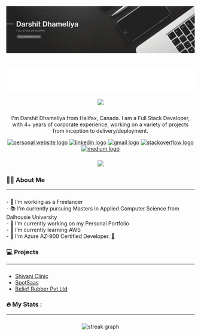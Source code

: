 <img src="./assets/Banner.png">

<h1 align="center"> 
<img src="./assets/Name.svg" width="600px">
<img src="https://raw.githubusercontent.com/MartinHeinz/MartinHeinz/master/wave.gif" width="55px"></h1>

<p align='center'>
I'm Darshit Dhameliya from Halifax, Canada. I am a Full Stack Developer, with 4+ years of corporate experience, working on a variety of projects from inception to delivery/deployment.
<div align="center">
  <a href="https://darshitdhameliya.dev"><img src="https://img.shields.io/static/v1?message=https://darshitdhameliya.dev&logo=googlechrome&label=&color=075e54&logoColor=white&labelColor=&style=for-the-badge" height="25" alt="personal website logo" /></a>
  <a href="https://www.linkedin.com/in/darshit-dhameliya"><img src="https://img.shields.io/static/v1?message=LinkedIn&logo=linkedin&label=&color=0077B5&logoColor=white&labelColor=&style=for-the-badge" height="25" alt="linkedin logo"/></a>
  <a href="mailto:darshitdhameliya007@gmail.com"><img src="https://img.shields.io/static/v1?message=Gmail&logo=gmail&label=&color=D14836&logoColor=white&labelColor=&style=for-the-badge" height="25" alt="gmail logo" /></a>
  <a href="https://stackoverflow.com/users/15562363/darshit-dhameliya"><img src="https://img.shields.io/static/v1?message=Stackoverflow&logo=stackoverflow&label=&color=FE7A16&logoColor=white&labelColor=&style=for-the-badge" height="25" alt="stackoverflow logo" /></a>
  <a href="https://medium.com/@darshitdhameliya007"><img src="https://img.shields.io/static/v1?message=Medium&logo=medium&label=&color=12100E&logoColor=white&labelColor=&style=for-the-badge" height="25" alt="medium logo" /></a>
</div>

###

<div align="center">
  <img src="https://visitor-badge.laobi.icu/badge?page_id=darshitdhameliya.darshitdhameliya&"  />
</div>

### 

<h3 align="left">👩‍💻  About Me</h3>
<hr>

###

<p align="left">
- 🔭 I’m working as a Freelancer<br>
- 📚 I'm currently pursuing Masters in Applied Computer Science from Dalhousie University<br>
- 🔭 I’m currently working on my Personal Portfolio<br>
- 🌱 I’m currently learning AWS<br>
- 📄 I'm Azure AZ-900 Certified Developer. <a href="https://www.credly.com/badges/4d0ecb5a-05a5-4012-97de-680c092e5561">🔗</a>
</p>

###

<h3 align="left">💻  Projects</h3>
<hr>

###

- [Shivani Clinic](https://shivaniskinclinic.com)
- [SpotSaas](https://spotsaas.com)
- [Belief Rubber Pvt Ltd](https://play.google.com/store/apps/details?id=darshit.apps.beliefrubber&hl=en_CA&gl=US)


<h3 align="left">🔥   My Stats :</h3>
<hr>

###

<div align="center">
  <img src="https://streak-stats.demolab.com?user=darshitdhameliya&locale=en&mode=daily&theme=dark&hide_border=false&border_radius=5&order=3" height="220" alt="streak graph"  />
</div>

###